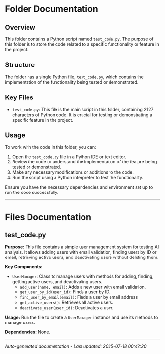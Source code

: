 # Folder Documentation

## Overview
This folder contains a Python script named `test_code.py`. The purpose of this folder is to store the code related to a specific functionality or feature in the project.

## Structure
The folder has a single Python file, `test_code.py`, which contains the implementation of the functionality being tested or demonstrated.

## Key Files
- `test_code.py`: This file is the main script in this folder, containing 2127 characters of Python code. It is crucial for testing or demonstrating a specific feature in the project.

## Usage
To work with the code in this folder, you can:
1. Open the `test_code.py` file in a Python IDE or text editor.
2. Review the code to understand the implementation of the feature being tested or demonstrated.
3. Make any necessary modifications or additions to the code.
4. Run the script using a Python interpreter to test the functionality.

Ensure you have the necessary dependencies and environment set up to run the code successfully.

---

# Files Documentation

## test_code.py

**Purpose:** This file contains a simple user management system for testing AI analysis. It allows adding users with email validation, finding users by ID or email, retrieving active users, and deactivating users without deleting them.

**Key Components:**
- `UserManager`: Class to manage users with methods for adding, finding, getting active users, and deactivating users.
  - `add_user(name, email)`: Adds a new user with email validation.
  - `get_user_by_id(user_id)`: Finds a user by ID.
  - `find_user_by_email(email)`: Finds a user by email address.
  - `get_active_users()`: Retrieves all active users.
  - `deactivate_user(user_id)`: Deactivates a user.
  
**Usage:** Run the file to create a `UserManager` instance and use its methods to manage users.

**Dependencies:** None.

---
*Auto-generated documentation - Last updated: 2025-07-18 00:42:20*
